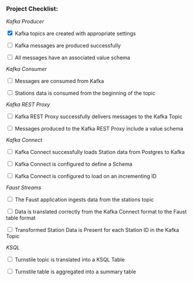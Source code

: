 ### Project Checklist:

_Kafka Producer_

<input  type="checkbox" checked/> Kafka topics are created with appropriate settings

<input  type="checkbox" /> Kafka messages are produced successfully

<input  type="checkbox" /> All messages have an associated value schema

_Kafka Consumer_

<input  type="checkbox" /> Messages are consumed from Kafka

<input  type="checkbox" /> Stations data is consumed from the beginning of the topic

_Kafka REST Proxy_

<input  type="checkbox" /> Kafka REST Proxy successfully delivers messages to the Kafka Topic

<input  type="checkbox" /> Messages produced to the Kafka REST Proxy include a value schema

_Kafka Connect_

<input  type="checkbox" /> Kafka Connect successfully loads Station data from Postgres to Kafka

<input  type="checkbox" /> Kafka Connect is configured to define a Schema

<input  type="checkbox" /> Kafka Connect is configured to load on an incrementing ID

_Faust Streams_

<input  type="checkbox" /> The Faust application ingests data from the stations topic

<input  type="checkbox" /> Data is translated correctly from the Kafka Connect format to the Faust table format

<input  type="checkbox" /> Transformed Station Data is Present for each Station ID in the Kafka Topic

_KSQL_

<input  type="checkbox" /> Turnstile topic is translated into a KSQL Table

<input  type="checkbox" /> Turnstile table is aggregated into a summary table
